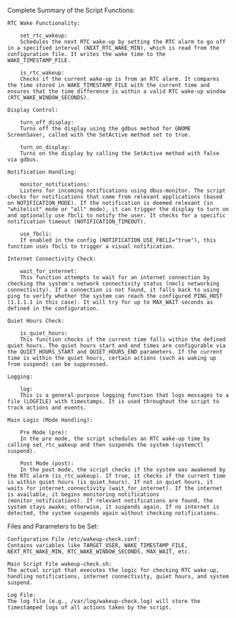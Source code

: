 Complete Summary of the Script Functions:

    RTC Wake Functionality:

        set_rtc_wakeup:
        Schedules the next RTC wake-up by setting the RTC alarm to go off in a specified interval (NEXT_RTC_WAKE_MIN), which is read from the configuration file. It writes the wake time to the WAKE_TIMESTAMP_FILE.

        is_rtc_wakeup:
        Checks if the current wake-up is from an RTC alarm. It compares the time stored in WAKE_TIMESTAMP_FILE with the current time and ensures that the time difference is within a valid RTC wake-up window (RTC_WAKE_WINDOW_SECONDS).

    Display Control:

        turn_off_display:
        Turns off the display using the gdbus method for GNOME ScreenSaver, called with the SetActive method set to true.

        turn_on_display:
        Turns on the display by calling the SetActive method with false via gdbus.

    Notification Handling:

        monitor_notifications:
        Listens for incoming notifications using dbus-monitor. The script checks for notifications that come from relevant applications (based on NOTIFICATION_MODE). If the notification is deemed relevant (in "whitelist" mode or "all" mode), it can trigger the display to turn on and optionally use fbcli to notify the user. It checks for a specific notification timeout (NOTIFICATION_TIMEOUT).

        use_fbcli:
        If enabled in the config (NOTIFICATION_USE_FBCLI="true"), this function uses fbcli to trigger a visual notification.

    Internet Connectivity Check:

        wait_for_internet:
        This function attempts to wait for an internet connection by checking the system's network connectivity status (nmcli networking connectivity). If a connection is not found, it falls back to using ping to verify whether the system can reach the configured PING_HOST (1.1.1.1 in this case). It will try for up to MAX_WAIT seconds as defined in the configuration.

    Quiet Hours Check:

        is_quiet_hours:
        This function checks if the current time falls within the defined quiet hours. The quiet hours start and end times are configurable via the QUIET_HOURS_START and QUIET_HOURS_END parameters. If the current time is within the quiet hours, certain actions (such as waking up from suspend) can be suppressed.

    Logging:

        log:
        This is a general-purpose logging function that logs messages to a file (LOGFILE) with timestamps. It is used throughout the script to track actions and events.

    Main Logic (Mode Handling):

        Pre Mode (pre):
        In the pre mode, the script schedules an RTC wake-up time by calling set_rtc_wakeup and then suspends the system (systemctl suspend).

        Post Mode (post):
        In the post mode, the script checks if the system was awakened by the RTC alarm (is_rtc_wakeup). If true, it checks if the current time is within quiet hours (is_quiet_hours). If not in quiet hours, it waits for internet connectivity (wait_for_internet). If the internet is available, it begins monitoring notifications (monitor_notifications). If relevant notifications are found, the system stays awake; otherwise, it suspends again. If no internet is detected, the system suspends again without checking notifications.

Files and Parameters to be Set:

    Configuration File /etc/wakeup-check.conf:
    Contains variables like TARGET_USER, WAKE_TIMESTAMP_FILE, NEXT_RTC_WAKE_MIN, RTC_WAKE_WINDOW_SECONDS, MAX_WAIT, etc.

    Main Script File wakeup-check.sh:
    The actual script that executes the logic for checking RTC wake-up, handling notifications, internet connectivity, quiet hours, and system suspend.

    Log File:
    The log file (e.g., /var/log/wakeup-check.log) will store the timestamped logs of all actions taken by the script.
